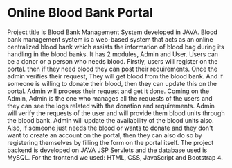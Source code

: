 # Online Blood Bank Portal
Project title is Blood Bank Management System developed in JAVA. Blood bank management system is a web-based system that acts as an online centralized blood bank which assists the information of blood bag during its handling in the blood banks. It has 2 modules, Admin and User.
Users can be a donor or a person who needs blood. Firstly, users will register on the portal. then if they need blood they can post their requirements. Once the admin verifies their request, They will get blood from the blood bank. And if someone is willing to donate their blood, then they can update this on the portal. Admin will process their request and get it done. 
Coming on the Admin, Admin is the one who manages all the requests of the users and they can see the logs related with the donation and requirements. Admin will verify the requests of the user and will provide them blood units through the blood bank. Admin will update the availability of the blood units also. Also, if someone just needs the blood or wants to donate and they don't want to create an account on the portal, then they can also do so by registering themselves by filling the form on the portal itself.
The project backend is developed on JAVA JSP Servlets and the database used is MySQL. For the frontend we used: HTML, CSS, JavaScript and Bootstrap 4.
